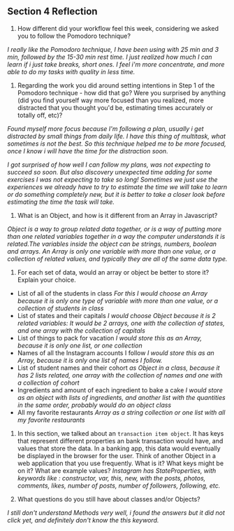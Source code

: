 ## Section 4 Reflection

1. How different did your workflow feel this week, considering we asked you to follow the Pomodoro technique?

*I really like the Pomodoro technique, I have been using with 25 min and 3 min, followed by the 15-30 min rest time. I just realized how much I can learn if i just take breaks, short ones. I feel i'm more concentrate, and more able to do my tasks with quality in less time.*  

1. Regarding the work you did around setting intentions in Step 1 of the Pomodoro technique - how did that go? Were you surprised by anything (did you find yourself way more focused than you realized, more distracted that you thought you'd be, estimating times accurately or totally off, etc)?

*Found myself more focus because I'm following a plan, usually i get distracted by small things from daily life. I  have this thing of multitask, what sometimes is not the best. So this technique helped me to be more focused, once I know i will have the time for the distraction soon.*

*I got surprised of how well I can follow my plans, was not expecting to succeed so soon. But also discovery unexpected time adding for some exercises I was not expecting to take so long! Sometimes we just use the experiences we already have to try to estimate the time we will take to learn or do something completely new, but it is better to take a closer look before estimating the time the task will take.*  

1. What is an Object, and how is it different from an Array in Javascript?

*Object is a way to group related data together, or is a way of putting more than one related variables together in a way the computer understands it is related.The variables inside the object can be strings, numbers, boolean and arrays. An Array is only one variable with more than one value, or a collection of related values, and typically they are all of the same data type.*  

1. For each set of data, would an array or object be better to store it? Explain your choice.

  * List of all of the students in class
  *For this I would choose an Array because it is only one type of variable with more than one value, or a collection of students in class*
  * List of states and their capitals
  *I would choose Object because it is 2 related variables: It would be 2 arrays, one with the collection of states, and one array with the collection of capitals*
  * List of things to pack for vacation
  *I would store this as an Array, because it is only one list, or one collection*
  * Names of all the Instagram accounts I follow
  *I would store this as an Array, because it is only one list of names I follow.*
  * List of student names and their cohort
  *as Object in a class, because it has 2 lists related, one array with the collection of names and one with a collection of cohort*
  * Ingredients and amount of each ingredient to bake a cake
  *I would store as an object with lists of ingredients, and another list with the quantities in the same order, probably would do an object class*
  * All my favorite restaurants
  *Array as a string collection or one list with all my favorite restaurants*

1. In this section, we talked about an `transaction item object`. It has keys that represent different properties an bank transaction would have, and values that store the data. In a banking app, this data would eventually be displayed in the browser for the user. Think of another Object in a web application that you use frequently. What is it? What keys might be on it? What are example values?
*Instagram has StateProperties, with keywords like : constructor, var, this, new,  with the posts, photos, comments, likes, number of posts, number of followers, following, etc.*

1. What questions do you still have about classes and/or Objects?

*I still don't understand Methods very well, i found the answers but it did not click yet, and definitely don't know the this keyword.*
